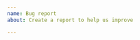```yaml
---
name: Bug report
about: Create a report to help us improve

---
```

<!-- before raising a bug report please consider the following:
 1. If you want to ask a question don't raise a bug report - rather use the mailing list at https://groups.google.com/forum/#!forum/waggle-dance-user
 2. Please ensure that the bug your are reporting is actually in Waggle Dance and not with Hive or whatever tools you are using to communicate with the metastore. 
    Because Waggle Dance proxies the Hive metastore service it will just return any errors that the metastore itself throws and users sometimes mistakenly 
    report these as Waggle Dance issues. The easiest way to check this is perform your operation against the underlying metastore directly 
    (i.e. remove Waggle Dance from the equation by setting "hive.metastore.uris" to your metastore service endpoint and not Waggle Dance). If the issue still 
    persists then it's not related to Waggle Dance and please don't report it here.  

**Describe the bug**
A clear and concise description of what the bug is.

**To Reproduce**
Steps to reproduce the behavior:
1. Go to '...'
2. Click on '....'
3. Scroll down to '....'
4. See error

**Expected behavior**
A clear and concise description of what you expected to happen.

**Logs**
Please add the log output from Waggle Dance when the error occurs, full stack traces are especially useful. It might also be worth looking in the Hive metastore 
service log files to see if anything is output there and including that too.

**Versions (please complete the following information):**
 - Waggle Dance Version: 
 - Hive Versions: for whatever Hive client libraries you are using as well as the versions of Hive in the metastore sevices that Waggle Dance is proxying

**Additional context**
Add any other context about the problem here.
